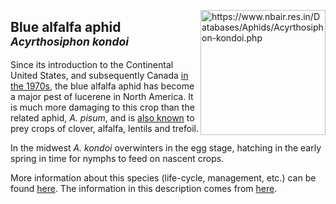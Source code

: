 <img 
title="https://www.nbair.res.in/Databases/Aphids/Acyrthosiphon-kondoi.php"
src="https://www.nbair.res.in/Databases/Aphids/images/Acyrthosiphonkondoi/Acyrthosiphonkondoi.jpg" 
height="200"
class="center"
align="right">

## Blue alfalfa aphid<br><sup>*Acyrthosiphon kondoi*</sup>

Since its introduction to the Continental United States, and subsequently Canada [in the  1970s](https://www.discoverlife.org/nh/tx/Insecta/Hemiptera/Sternorrhyncha/Aphididae/Acyrthosiphon/kondoi/#References), the blue alfalfa aphid has become a major pest of lucerene in North America. It is much more damaging to this crop than the related aphid, _A. pisum_, and is [also known](https://entomology.k-state.edu/doc/extension--crop-pests/blue-alfalfa-aphid-2.pdf) to prey crops of clover, alfalfa, lentils and trefoil. 

 In the midwest _A. kondoi_ overwinters in the egg stage, hatching in the early spring in time for nymphs to feed on nascent crops. 

More information about this species (life-cycle, management, etc.) can be found [here](https://entomology.k-state.edu/doc/extension--crop-pests/blue-alfalfa-aphid-2.pdf). The information in this description comes from [here](https://www.plantwise.org/KnowledgeBank/datasheet/3145).


<!--stackedit_data:
eyJoaXN0b3J5IjpbLTEzODg4ODYxMzQsLTkxODcyOTI3OSwtMz
k2OTU1NzI5LC0yMDkzMTExNjQzLC01ODkwNTkyNDUsLTE1Njgy
MDQ5MDQsODc4NzQ0MDM1LDIwOTI2Mzc3NTgsMzExNzQ0NDQ2XX
0=
-->
